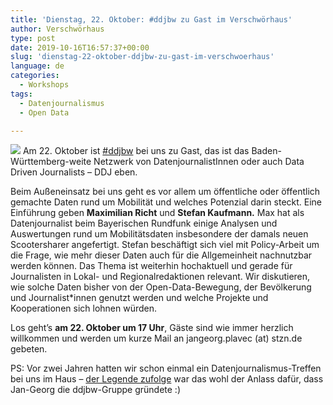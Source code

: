 ```yaml
---
title: 'Dienstag, 22. Oktober: #ddjbw zu Gast im Verschwörhaus'
author: Verschwörhaus
type: post
date: 2019-10-16T16:57:37+00:00
slug: 'dienstag-22-oktober-ddjbw-zu-gast-im-verschwoerhaus'
language: de
categories:
  - Workshops
tags:
  - Datenjournalismus
  - Open Data

---
```

![](/wp-content/uploads/2019/10/ddjbw.jpg)
Am 22. Oktober ist [#ddjbw][1] bei uns zu Gast, das ist das Baden-Württemberg-weite Netzwerk von DatenjournalistInnen oder auch Data Driven Journalists – DDJ eben.

Beim Außeneinsatz bei uns geht es vor allem um öffentliche oder öffentlich gemachte Daten rund um Mobilität und welches Potenzial darin steckt. Eine Einführung geben **Maximilian Richt** und **Stefan Kaufmann.** Max hat als Datenjournalist beim Bayerischen Rundfunk einige Analysen und Auswertungen rund um Mobilitätsdaten insbesondere der damals neuen Scootersharer angefertigt. Stefan beschäftigt sich viel mit Policy-Arbeit um die Frage, wie mehr dieser Daten auch für die Allgemeinheit nachnutzbar werden können. Das Thema ist weiterhin hochaktuell und gerade für Journalisten in Lokal- und Regionalredaktionen relevant. Wir diskutieren, wie solche Daten bisher von der Open-Data-Bewegung, der Bevölkerung und Journalist*innen genutzt werden und welche Projekte und Kooperationen sich lohnen würden.

Los geht&#8217;s **am 22. Oktober um 17 Uhr**, Gäste sind wie immer herzlich willkommen und werden um kurze Mail an jangeorg.plavec (at) stzn.de gebeten.

PS: Vor zwei Jahren hatten wir schon einmal ein Datenjournalismus-Treffen bei uns im Haus – [der Legende zufolge][2] war das wohl der Anlass dafür, dass Jan-Georg die ddjbw-Gruppe gründete :)

 [1]: http://ddjbw.de
 [2]: http://ddjbw.de/2018/02/06/was-bisher-geschah/
